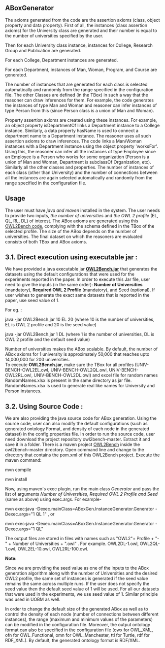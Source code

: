 ## ABoxGenerator
The axioms generated from the code are the assertion axioms (class, object property and data property). First of all, the instances (class assertion axioms) for the University class are generated and their number is equal to the number of universities specified by the user. 

Then for each University class instance, instances for College, Research Group and Publication are generated. 

For each College, Department instances are generated. 

For each Department, instances of Man, Woman, Program, and Course are generated. 

The number of instances that are generated for each class is selected automatically and randomly from the range specified in the configuration file. The other Classes are defined (in the TBox) in such a way that the reasoner can draw inferences for them. For example, the code generates the instances of type Man and Woman and reasoner can infer instances of type Person from this (since Person class is a union of Man and Woman).

Property assertion axioms are created using these instances. For example, an object property isDepartmentOf links a Department instance to a College instance. Similarly, a data property hasName is used to connect a department name to a Department instance. The reasoner uses all such assertion axioms to draw inferences. The code links a Man/Woman instances with a Department instance using the object property 'worksFor'. Using this, the reasoner can infer all the instances of type Employee since an Employee is a Person who works for some organization (Person is a union of Man and Woman, Department is subclassOf Organization, etc). Similarly all the other classes and properties. The number of instances of each class (other than University) and the number of connections between all the instances are again selected automatically and randomly from the range specified in the configuration file. 

## Usage

The user must have *java and maven* installed in the system. The user needs to provide two inputs, *the number of universities* and *the OWL 2 profile* (EL, QL, RL, DL) of interest. The ABox axioms are generated using this [OWL2Bench code](https://github.com/kracr/owl2bench/tree/master/OWL2Bench), complying with the schema defined in the TBox of the selected profile. The size of the ABox depends on the number of universities. The final dataset on which the reasoners are evaluated consists of both TBox and ABox axioms.

<a name="exe"></a>
## 3.1. Direct execution using executable jar :

We have provided a java executable jar **[OWL2Bench.jar](https://github.com/kracr/owl2bench/blob/master/OWL2Bench.jar)** that generates the datasets using the default configurations that were used for the experiments reported in the paper. In order to execute this Jar file, user need to give the inputs (in the same order): **Number of Universities** (mandatory), **Required OWL 2 Profile** (mandatory), and Seed (optional). If user wishes to generate the exact same datasets that is reported in the paper, use seed value of 1. 

For eg. : 

java -jar OWL2Bench.jar 10 EL 20 (where 10 is the number of universities,  EL is OWL 2 profile and 20 is the seed value)

java -jar OWL2Bench.jar 1 DL (where 1 is the number of universities,  DL is OWL 2 profile and the default seed value)
         
Number of universities makes the ABox scalable. By default, the number of ABox axioms for 1 university is approximately 50,000 that reaches upto 14,000,000 for 200 universities.      
To execute **OWL2Bench.jar**, make sure the TBox for all profiles (UNIV-BENCH-OWL2EL.owl, UNIV-BENCH-OWL2QL.owl, UNIV-BENCH-OWL2RL.owl, UNIV-BENCH-OWL2DL.owl) and excel file for random names RandomNames.xlsx is present in the same directory as jar file. RandomNames.xlsx is used to generate real like names for University and Person instances.


<a name="code"></a>
## 3.2. Using Source Code :

We are also providing the java source code for ABox generation. Using the source code, user can also modify the default configurations (such as generated ontology Format, and density of each node in the generated dataset) in the config.properties file. In order to run the source code, user need download the project repository owl2bench-master. Extract it and save it in a folder. There is a maven project [OWL2Bench](https://github.com/kracr/owl2bench/tree/master/OWL2Bench) inside the owl2bench-master directory. Open command line and change to the directory that contains the pom.xml of this OWL2Bench project. Execute the maven command:

mvn compile

mvn install

Now, using maven's exec plugin, run the main class *Generator* and pass the list of arguments *Number of Universities, Required OWL 2 Profile and Seed* (same as above) using exec.args. For example-

mvn exec:java -Dexec.mainClass=ABoxGen.InstanceGenerator.Generator -Dexec.args="1 QL 1" , or 

mvn exec:java -Dexec.mainClass=ABoxGen.InstanceGenerator.Generator -Dexec.args="1 QL"

The output files are stored in files with names such as "OWL2"+ Profile + "-" + Number of Universities + ".owl" . For example. OWL2DL-1.owl, OWL2QL-1.owl, OWL2EL-10.owl, OWL2RL-100.owl. 

**Note:** 

Since we are providing the seed value as one of the inputs to the ABox generation algorithm along with the number of Universities and the desired OWL2 profile, the same set of instances is generated if the seed value remains the same across multiple runs. If the user does not specify the seed value then the default seed value of 1 will be used. For all our datasets that were used in the experiments, we use seed value of 1. Similar principle was used in UOBM as well.

In order to change the default size of the generated ABox as well as to control the density of each node (number of connections between different instances), the range (maximum and minimum values of the parameters) can be modified in the configuration file. Moreover, the output ontology format can also be specified in the configuration file (owx for OWL_XML, ofn for OWL_Functional, omn for OWL_Manchester, ttl for Turtle, rdf for RDF_XML). By default, the generated ontology format is RDF/XML.




           
